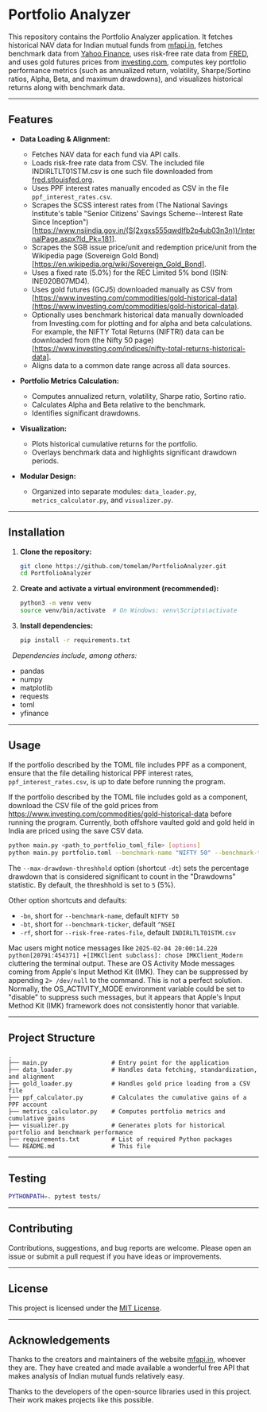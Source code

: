 # Portfolio Analyzer

This repository contains the Portfolio Analyzer application. It fetches historical NAV data for Indian mutual funds from [mfapi.in](https://mfapi.in), fetches benchmark data from [Yahoo Finance](https://finance.yahoo.com/), uses risk-free rate data from [FRED](https://fred.stlouisfed.org), and uses gold futures prices from [investing.com](https://investing.com), computes key portfolio performance metrics (such as annualized return, volatility, Sharpe/Sortino ratios, Alpha, Beta, and maximum drawdowns), and visualizes historical returns along with benchmark data.

---

## Features

- **Data Loading & Alignment:**  
  - Fetches NAV data for each fund via API calls.
  - Loads risk-free rate data from CSV. The included file INDIRLTLT01STM.csv is one such file downloaded from [fred.stlouisfed.org](https://fred.stlouisfed.org).
  - Uses PPF interest rates manually encoded as CSV in the file `ppf_interest_rates.csv`.
  - Scrapes the SCSS interest rates from (The National Savings Institute's table "Senior Citizens' Savings Scheme--Interest Rate Since Inception")[https://www.nsiindia.gov.in/(S(2xgxs555qwdlfb2p4ub03n3n))/InternalPage.aspx?Id_Pk=181].
  - Scrapes the SGB issue price/unit and redemption price/unit from the Wikipedia page (Sovereign Gold Bond)[https://en.wikipedia.org/wiki/Sovereign_Gold_Bond].
  - Uses a fixed rate (5.0%) for the REC Limited 5% bond (ISIN: INE020B07MD4).
  - Uses gold futures (GCJ5) downloaded manually as CSV from [https://www.investing.com/commodities/gold-historical-data](https://www.investing.com/commodities/gold-historical-data).
  - Optionally uses benchmark historical data manually downloaded from Investing.com for plotting and for alpha and beta calculations. For example, the NIFTY Total Returns (NIFTRI) data can be downloaded from (the Nifty 50 page)[https://www.investing.com/indices/nifty-total-returns-historical-data].
  - Aligns data to a common date range across all data sources.

- **Portfolio Metrics Calculation:**  
  - Computes annualized return, volatility, Sharpe ratio, Sortino ratio.
  - Calculates Alpha and Beta relative to the benchmark.
  - Identifies significant drawdowns.

- **Visualization:**  
  - Plots historical cumulative returns for the portfolio.
  - Overlays benchmark data and highlights significant drawdown periods.

- **Modular Design:**  
  - Organized into separate modules: `data_loader.py`, `metrics_calculator.py`, and `visualizer.py`.

---

## Installation

1. **Clone the repository:**
   ```bash
   git clone https://github.com/tomelam/PortfolioAnalyzer.git
   cd PortfolioAnalyzer
   ```
2. **Create and activate a virtual environment (recommended):**
   ```bash
   python3 -m venv venv
   source venv/bin/activate  # On Windows: venv\Scripts\activate
   ```
3. **Install dependencies:**
   ```bash
   pip install -r requirements.txt
   ```
&nbsp;
   _Dependencies include, among others:_
   * pandas
   * numpy
   * matplotlib
   * requests
   * toml
   * yfinance

---

## Usage

If the portfolio described by the TOML file includes PPF as a component, ensure that the file detailing historical PPF interest rates, `ppf_interest_rates.csv`, is up to date before running the program.

If the portfolio described by the TOML file includes gold as a component, download the CSV file of the gold prices from https://www.investing.com/commodities/gold-historical-data before running the program. Currently, both offshore vaulted gold and gold held in India are priced using the save CSV data.
```bash
python main.py <path_to_portfolio_toml_file> [options]
python main.py portfolio.toml --benchmark-name "NIFTY 50" --benchmark-ticker "^NSEI" --risk-free-rates-file "INDIRLTLT01STM.csv" --max-drawdown-threshold
```
The `--max-drawdown-threshhold` option (shortcut `-dt`) sets the percentage drawdown that is considered significant to count in the "Drawdowns" statistic. By default, the threshhold is set to `5` (5%).

Other option shortcuts and defaults:
* `-bn`, short for `--benchmark-name`, default `NIFTY 50`
* `-bt`, short for `--benchmark-ticker`, default `^NSEI`
* `-rf`, short for `--risk-free-rates-file`, default `INDIRLTLT01STM.csv`

Mac users might notice messages like `2025-02-04 20:00:14.220 python[20791:454371] +[IMKClient subclass]: chose IMKClient_Modern` cluttering the terminal output. These are OS Activity Mode messages coming from Apple's Input Method Kit (IMK). They can be suppressed by appending `2> /dev/null` to the command. This is not a perfect solution. Normally, the OS_ACTIVITY_MODE environment variable could be set to "disable" to suppress such messages, but it appears that Apple's Input Method Kit (IMK) framework does not consistently honor that variable.

---

## Project Structure

```
.
├── main.py                  # Entry point for the application
├── data_loader.py           # Handles data fetching, standardization, and alignment
├── gold_loader.py           # Handles gold price loading from a CSV file
├── ppf_calculator.py        # Calculates the cumulative gains of a PPF account
├── metrics_calculator.py    # Computes portfolio metrics and cumulative gains
├── visualizer.py            # Generates plots for historical portfolio and benchmark performance
├── requirements.txt         # List of required Python packages
└── README.md                # This file
```
---

## Testing

```bash
PYTHONPATH=. pytest tests/
```

---

## Contributing

Contributions, suggestions, and bug reports are welcome. Please open an issue or submit a pull request if you have ideas or improvements.

---

## License

This project is licensed under the [MIT License](https://opensource.org/licenses/MIT).

---

## Acknowledgements

Thanks to the creators and maintainers of the website [mfapi.in](https://mfapi.in), whoever they are. They have created and made available a wonderful free API that makes analysis of Indian mutual funds relatively easy.

Thanks to the developers of the open-source libraries used in this project. Their work makes projects like this possible.
